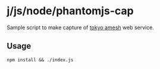 j/js/node/phantomjs-cap
=======================

Sample script to make capture of [tokyo amesh](tokyo-ame.jwa.or.jp) web service.


Usage
-----


    npm install && ./index.js
